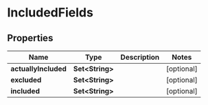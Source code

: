 

# IncludedFields


## Properties

| Name | Type | Description | Notes |
|------------ | ------------- | ------------- | -------------|
|**actuallyIncluded** | **Set&lt;String&gt;** |  |  [optional] |
|**excluded** | **Set&lt;String&gt;** |  |  [optional] |
|**included** | **Set&lt;String&gt;** |  |  [optional] |



